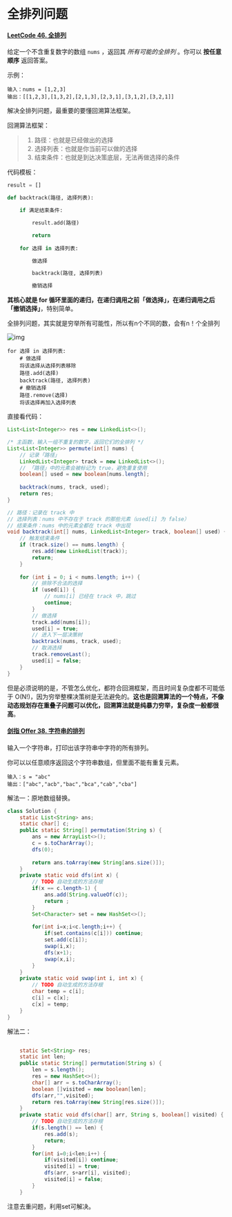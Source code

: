 # 全排列问题

#### [LeetCode 46. 全排列](https://leetcode-cn.com/problems/permutations/)

给定一个不含重复数字的数组 `nums` ，返回其 *所有可能的全排列* 。你可以 **按任意顺序** 返回答案。

示例：

```
输入：nums = [1,2,3]
输出：[[1,2,3],[1,3,2],[2,1,3],[2,3,1],[3,1,2],[3,2,1]]
```

解决全排列问题，最重要的要懂回溯算法框架。

回溯算法框架：

>
>
>1. 路径：也就是已经做出的选择
>2. 选择列表：也就是你当前可以做的选择
>3. 结束条件：也就是到达决策底层，无法再做选择的条件

代码模板：

~~~python
result = []

def backtrack(路径, 选择列表):

    if 满足结束条件:

        result.add(路径)

        return
        
    for 选择 in 选择列表:

        做选择

        backtrack(路径, 选择列表)

        撤销选择

~~~

**其核心就是 for 循环里面的递归，在递归调用之前「做选择」，在递归调用之后「撤销选择」**，特别简单。



全排列问题，其实就是穷举所有可能性，所以有n个不同的数，会有n！个全排列

![img](https://gitee.com/zeng-jiabin/typora_imgs/raw/master/1.jpg)

~~~
for 选择 in 选择列表:
    # 做选择
    将该选择从选择列表移除
    路径.add(选择)
    backtrack(路径, 选择列表)
    # 撤销选择
    路径.remove(选择)
    将该选择再加入选择列表
~~~

直接看代码：

~~~java
List<List<Integer>> res = new LinkedList<>();

/* 主函数，输入一组不重复的数字，返回它们的全排列 */
List<List<Integer>> permute(int[] nums) {
    // 记录「路径」
    LinkedList<Integer> track = new LinkedList<>();
    // 「路径」中的元素会被标记为 true，避免重复使用
    boolean[] used = new boolean[nums.length];
    
    backtrack(nums, track, used);
    return res;
}

// 路径：记录在 track 中
// 选择列表：nums 中不存在于 track 的那些元素（used[i] 为 false）
// 结束条件：nums 中的元素全都在 track 中出现
void backtrack(int[] nums, LinkedList<Integer> track, boolean[] used) {
    // 触发结束条件
    if (track.size() == nums.length) {
        res.add(new LinkedList(track));
        return;
    }
    
    for (int i = 0; i < nums.length; i++) {
        // 排除不合法的选择
        if (used[i]) {
            // nums[i] 已经在 track 中，跳过
            continue;
        }
        // 做选择
        track.add(nums[i]);
        used[i] = true;
        // 进入下一层决策树
        backtrack(nums, track, used);
        // 取消选择
        track.removeLast();
        used[i] = false;
    }
}
~~~



但是必须说明的是，不管怎么优化，都符合回溯框架，而且时间复杂度都不可能低于 O(N!)，因为穷举整棵决策树是无法避免的。**这也是回溯算法的一个特点，不像动态规划存在重叠子问题可以优化，回溯算法就是纯暴力穷举，复杂度一般都很高**。





#### [剑指 Offer 38. 字符串的排列](https://leetcode-cn.com/problems/zi-fu-chuan-de-pai-lie-lcof/)

输入一个字符串，打印出该字符串中字符的所有排列。

你可以以任意顺序返回这个字符串数组，但里面不能有重复元素。

```
输入：s = "abc"
输出：["abc","acb","bac","bca","cab","cba"]
```

解法一：原地数组替换。

~~~java
class Solution {
    static List<String> ans;
	static char[] c;
	public static String[] permutation(String s) {
		ans = new ArrayList<>();
		c = s.toCharArray();
		dfs(0);
		
		return ans.toArray(new String[ans.size()]);
    }
	private static void dfs(int x) {
		// TODO 自动生成的方法存根
		if(x == c.length-1) {
			ans.add(String.valueOf(c));
			return ;
		}
		Set<Character> set = new HashSet<>();
		
		for(int i=x;i<c.length;i++) {
			if(set.contains(c[i])) continue;
			set.add(c[i]);
			swap(i,x);
			dfs(x+1);
			swap(x,i);
		}
	}
	private static void swap(int i, int x) {
		// TODO 自动生成的方法存根
		char temp = c[i];
		c[i] = c[x];
		c[x] = temp;
	}
}
~~~

解法二：

~~~java

	static Set<String> res;
	static int len;
	public static String[] permutation(String s) {
		len = s.length();
		res = new HashSet<>();
		char[] arr = s.toCharArray();
		boolean []visited = new boolean[len];
		dfs(arr,"",visited);
		return res.toArray(new String[res.size()]);
	}
	private static void dfs(char[] arr, String s, boolean[] visited) {
		// TODO 自动生成的方法存根
		if(s.length() == len) {
			res.add(s);
			return;
		}
		for(int i=0;i<len;i++) {
			if(visited[i]) continue;
			visited[i] = true;
			dfs(arr, s+arr[i], visited);
			visited[i] = false;
		}
	}
~~~

注意去重问题，利用set可解决。
